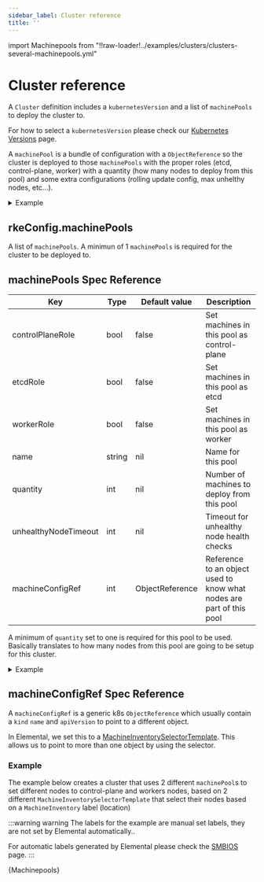```yaml
---
sidebar_label: Cluster reference
title: ''
---
```


import Machinepools from "!!raw-loader!../examples/clusters/clusters-several-machinepools.yml"

# Cluster reference

A `Cluster` definition includes a `kubernetesVersion` and a list of `machinePools` to deploy the cluster to.

For how to select a `kubernetesVersion` please check our [Kubernetes Versions](kubernetesversions.md) page.

A `machinePool` is a bundle of configuration with a `ObjectReference` so the cluster is deployed to those `machinePools`
with the proper roles (etcd, control-plane, worker) with a quantity (how many nodes to deploy from this pool) and some extra configurations (rolling update config, max unhelthy nodes, etc...).

<details>
  <summary>Example</summary>

  ```yaml showLineNumbers
  kind: Cluster
  apiVersion: provisioning.cattle.io/v1
  metadata:
    name: ...
    namespace: ...
  spec:
    rkeConfig:
      machinePools:
        - name: ...
          controlPlaneRole: ...
          etcdRole: ...
          workerRole: ...
          quantity: ...
          machineConfigRef:
            apiVersion: elemental.cattle.io/v1beta1
            kind: MachineInventorySelectorTemplate
            name: ...
        - name: ...
          controlPlaneRole: ...
          etcdRole: ...
          workerRole: ...
          quantity: ...
          machineConfigRef:
            apiVersion: elemental.cattle.io/v1beta1
            kind: MachineInventorySelectorTemplate
            name: ...
  ```

</details>

## rkeConfig.machinePools

A list of `machinePools`. A minimun of 1 `machinePools` is required for the cluster to be deployed to.

## machinePools Spec Reference

| Key                  | Type   | Default value   | Description                                                          |
|----------------------|--------|-----------------|----------------------------------------------------------------------|
| controlPlaneRole     | bool   | false           | Set machines in this pool as control-plane                           |
| etcdRole             | bool   | false           | Set machines in this pool as etcd                                    |
| workerRole           | bool   | false           | Set machines in this pool as worker                                  |
| name                 | string | nil             | Name for this pool                                                   |
| quantity             | int    | nil             | Number of machines to deploy from this pool                          |
| unhealthyNodeTimeout | int    | nil             | Timeout for unhealthy node health checks                             |
| machineConfigRef     | int    | ObjectReference | Reference to an object used to know what nodes are part of this pool |

A minimum of `quantity` set to one is required for this pool to be used.
Basically translates to how many nodes from this pool are going to be setup for this cluster.

<details>
  <summary>Example</summary>

  ```yaml showLineNumbers
  kind: Cluster
  apiVersion: provisioning.cattle.io/v1
  metadata:
    name: cluster-example
    namespace: example-default
  spec:
    rkeConfig:
      machinePools:
        - name: examplePool 
          controlPlaneRole: true
          etcdRole: true
          workerRole: false
          quantity: 3
          unhealthyNodeTimeout: 0s
          machineConfigRef:
            apiVersion: elemental.cattle.io/v1beta1
            kind: MachineInventorySelectorTemplate
            name: exampleSelector
  ```

</details>

## machineConfigRef Spec Reference

A `machineConfigRef` is a generic k8s `ObjectReference` which usually contain a
`kind` `name` and `apiVersion` to point to a different object.

In Elemental, we set this to a [MachineInventorySelectorTemplate](machineinventoryselectortemplate-reference.md).
This allows us to point to more than one object by using the selector.

### Example

The example below creates a cluster that uses 2 different `machinePool`s to set different nodes to control-plane and workers nodes,
based on 2 different `MachineInventorySelectorTemplate` that select their nodes based on a `MachineInventory` label (location)

:::warning warning
The labels for the example are manual set labels, they are not set by Elemental automatically..

For automatic labels generated by Elemental please check the [SMBIOS](smbios.md) page.
:::

<CodeBlock language="yaml" title="Example of a cluster with more than one machinePool" showLineNumbers>{Machinepools}</CodeBlock>
